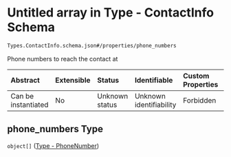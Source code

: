 # Untitled array in Type - ContactInfo Schema

```txt
Types.ContactInfo.schema.json#/properties/phone_numbers
```

Phone numbers to reach the contact at

| Abstract            | Extensible | Status         | Identifiable            | Custom Properties | Additional Properties | Access Restrictions | Defined In                                                                           |
| :------------------ | :--------- | :------------- | :---------------------- | :---------------- | :-------------------- | :------------------ | :----------------------------------------------------------------------------------- |
| Can be instantiated | No         | Unknown status | Unknown identifiability | Forbidden         | Allowed               | none                | [ContactInfo.schema.json\*](../types/ContactInfo.schema.json "open original schema") |

## phone_numbers Type

`object[]` ([Type - PhoneNumber](issuer-properties-type---phonenumber.md))
